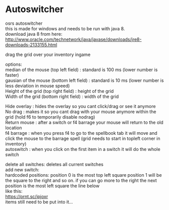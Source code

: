 # Autoswitcher
osrs autoswitcher  
this is made for windows and needs to be run with java 8.  
download java 8 from here:  
http://www.oracle.com/technetwork/java/javase/downloads/jre8-downloads-2133155.html  

drag the grid over your inventory ingame  

options:  
median of the mouse (top left field) : standard is 100 ms (lower number is faster)  
gausian of the mouse (bottom left field) : standard is 10 ms (lower number is less deviation in mouse speed)  
Height of the grid (top right field) : height of the grid  
Width of the grid (bottom right field) : width of the grid  

Hide overlay : hides the overlay so you cant click/drag or see it anymore  
No drag : makes it so you cant drag with your mouse anymore within the grid (hold f6 to temporarily disable nodrag)  
Return mouse : after a switch or f4 barrage your mouse will return to the old location  
f4 barrage : when you press f4 to go to the spellbook tab it will move and click the mouse to the barrage spell (grid needs to start in topleft corner in inventory)  
autoswitch : when you click on the first item in a switch it will do the whole switch  

delete all switches: deletes all current switches  
add new switch:  
hardcoded positions: 
position 0 is the most top left square 
position 1 will be the square to the right and so on. if you can go more to the right the next position is the most left square the line below  
like this:  
https://prnt.sc/ipjoxr  
items still need to be put into it...

